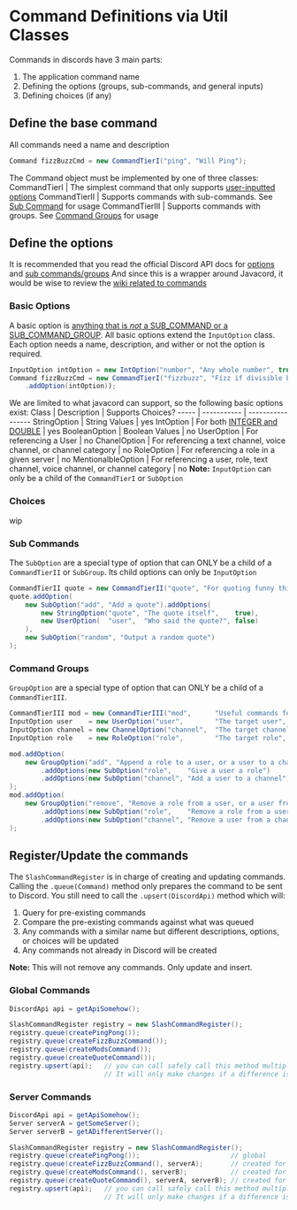 # Command Definitions via Util Classes
Commands in discords have 3 main parts:
1. The application command name
2. Defining the options (groups, sub-commands, and general inputs)
3. Defining choices (if any)

## Define the base command
All commands need a name and description
```java
Command fizzBuzzCmd = new CommandTierI("ping", "Will Ping");
```
The Command object must be implemented by one of three classes:
CommandTierI | The simplest command that only supports [user-inputted options](#basic-options)
CommandTierII | Supports commands with sub-commands. See [Sub Command](#sub-commands) for usage
CommandTierIII | Supports commands with groups. See [Command Groups](#command-groups) for usage


## Define the options
It is recommended that you read the official Discord API docs for [options](https://discord.com/developers/docs/interactions/application-commands#application-command-object-application-command-option-structure) and [sub commands/groups](https://discord.com/developers/docs/interactions/application-commands#subcommands-and-subcommand-groups)
And since this is a wrapper around Javacord, it would be wise to review the [wiki related to commands](https://javacord.org/wiki/basic-tutorials/interactions/commands.html)
### Basic Options
A basic option is [anything that is *not* a SUB_COMMAND or a SUB_COMMAND_GROUP](https://discord.com/developers/docs/interactions/application-commands#application-command-object-application-command-option-type). 
All basic options extend the `InputOption` class. 
Each option needs a name, description, and wither or not the option is required.
```java
InputOption intOption = new IntOption("number", "Any whole number", true);
Command fizzBuzzCmd = new CommandTierI("fizzbuzz", "Fizz if divisible by 3, Buzz if divisible by 5")
    .addOption(intOption));
```
We are limited to what javacord can support, so the following basic options exist:
Class | Description | Supports Choices?
----- | ----------- | -----------------
StringOption | String Values | yes
IntOption | For both [INTEGER and DOUBLE](https://discord.com/developers/docs/interactions/application-commands#application-command-object-application-command-option-type) | yes
BooleanOption | Boolean Values | no
UserOption | For referencing a User | no
ChanelOption | For referencing a text channel, voice channel, or channel category | no
RoleOption | For referencing a role in a given server | no
MentionalbleOption | For referencing a user, role, text channel, voice channel, or channel category | no
**Note:** `InputOption` can only be a child of the `CommandTierI` or `SubOption`
### Choices
wip
### Sub Commands
The `SubOption` are a special type of option that can ONLY be a child of a `CommandTierII` or `SubGroup`. 
Its child options can only be `InputOption`
```java
CommandTierII quote = new CommandTierII("quote", "For quoting funny things in the server");
quote.addOption(
    new SubOption("add", "Add a quote").addOptions(
        new StringOption("quote", "The quote itself",    true),
        new UserOption(  "user",  "Who said the quote?", false)
    ),
    new SubOption("random", "Output a random quote")
);
```
### Command Groups
`GroupOption` are a special type of option that can ONLY be a child of a `CommandTierIII`. 
```java
CommandTierIII mod = new CommandTierIII("mod",      "Useful commands for the server mods");
InputOption user    = new UserOption("user",        "The target user",      true);
InputOption channel = new ChannelOption("channel",  "The target channel",   true);
InputOption role    = new RoleOption("role",        "The target role",      true);

mod.addOption(
    new GroupOption("add", "Append a role to a user, or a user to a channel")
        .addOptions(new SubOption("role",    "Give a user a role")          .addOptions(user, role))
        .addOptions(new SubOption("channel", "Add a user to a channel")     .addOptions(user, channel))
);
mod.addOption(
    new GroupOption("remove", "Remove a role from a user, or a user from a channel")
        .addOptions(new SubOption("role",    "Remove a role from a user")   .addOptions(user, role))
        .addOptions(new SubOption("channel", "Remove a user from a channel").addOptions(user, channel))
);
```
## Register/Update the commands
The `SlashCommandRegister` is in charge of creating and updating commands. 
Calling the `.queue(Command)` method only prepares the command to be sent to Discord. You still need to call the `.upsert(DiscordApi)` method which will:
1. Query for pre-existing commands
2. Compare the pre-existing commands against what was queued
3. Any commands with a similar name but different descriptions, options, or choices will be updated
4. Any commands not already in Discord will be created

**Note:** This will not remove any commands. Only update and insert. 

### Global Commands
```java
DiscordApi api = getApiSomehow();

SlashCommandRegister registry = new SlashCommandRegister();
registry.queue(createPingPong());
registry.queue(createFizzBuzzCommand());
registry.queue(createModsCommand());
registry.queue(createQuoteCommand());
registry.upsert(api);   // you can call safely call this method multiple times. 
                        // It will only make changes if a difference is detected
```
### Server Commands
```java
DiscordApi api = getApiSomehow();
Server serverA = getSomeServer();
Server serverB = getADifferentServer();

SlashCommandRegister registry = new SlashCommandRegister();
registry.queue(createPingPong());                       // global
registry.queue(createFizzBuzzCommand(), serverA);       // created for serverA only
registry.queue(createModsCommand(), serverB);           // created for serverB only
registry.queue(createQuoteCommand(), serverA, serverB); // created for both server A and B
registry.upsert(api);   // you can call safely call this method multiple times. 
                        // It will only make changes if a difference is detected
```